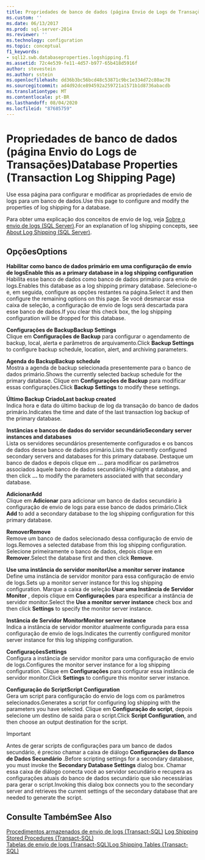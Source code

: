 ```yaml
---
title: Propriedades de banco de dados (página Envio de Logs de Transações) | Microsoft Docs
ms.custom: ''
ms.date: 06/13/2017
ms.prod: sql-server-2014
ms.reviewer: ''
ms.technology: configuration
ms.topic: conceptual
f1_keywords:
- sql12.swb.databaseproperties.logshipping.f1
ms.assetid: 72c4e539-fe11-4d57-b977-65b418d5916f
author: stevestein
ms.author: sstein
ms.openlocfilehash: dd36b3bc56bcd48c53871c9bc1e334d72c80ac78
ms.sourcegitcommit: ad4d92dce894592a259721a1571b1d8736abacdb
ms.translationtype: MT
ms.contentlocale: pt-BR
ms.lasthandoff: 08/04/2020
ms.locfileid: "87685759"
---
```

# <a name="database-properties-transaction-log-shipping-page"></a><span data-ttu-id="7dd50-102">Propriedades de banco de dados (página Envio do Logs de Transações)</span><span class="sxs-lookup"><span data-stu-id="7dd50-102">Database Properties (Transaction Log Shipping Page)</span></span>
  <span data-ttu-id="7dd50-103">Use essa página para configurar e modificar as propriedades de envio de logs para um banco de dados.</span><span class="sxs-lookup"><span data-stu-id="7dd50-103">Use this page to configure and modify the properties of log shipping for a database.</span></span>  
  
 <span data-ttu-id="7dd50-104">Para obter uma explicação dos conceitos de envio de log, veja [Sobre o envio de logs &#40;SQL Server&#41;](../../database-engine/log-shipping/about-log-shipping-sql-server.md).</span><span class="sxs-lookup"><span data-stu-id="7dd50-104">For an explanation of log shipping concepts, see [About Log Shipping &#40;SQL Server&#41;](../../database-engine/log-shipping/about-log-shipping-sql-server.md).</span></span>  
  
## <a name="options"></a><span data-ttu-id="7dd50-105">Opções</span><span class="sxs-lookup"><span data-stu-id="7dd50-105">Options</span></span>  
 <span data-ttu-id="7dd50-106">**Habilitar como banco de dados primário em uma configuração de envio de logs**</span><span class="sxs-lookup"><span data-stu-id="7dd50-106">**Enable this as a primary database in a log shipping configuration**</span></span>  
 <span data-ttu-id="7dd50-107">Habilita esse banco de dados como banco de dados primário para envio de logs.</span><span class="sxs-lookup"><span data-stu-id="7dd50-107">Enables this database as a log shipping primary database.</span></span> <span data-ttu-id="7dd50-108">Selecione-o e, em seguida, configure as opções restantes na página.</span><span class="sxs-lookup"><span data-stu-id="7dd50-108">Select it and then configure the remaining options on this page.</span></span> <span data-ttu-id="7dd50-109">Se você desmarcar essa caixa de seleção, a configuração de envio de logs será descartada para esse banco de dados.</span><span class="sxs-lookup"><span data-stu-id="7dd50-109">If you clear this check box, the log shipping configuration will be dropped for this database.</span></span>  
  
 <span data-ttu-id="7dd50-110">**Configurações de Backup**</span><span class="sxs-lookup"><span data-stu-id="7dd50-110">**Backup Settings**</span></span>  
 <span data-ttu-id="7dd50-111">Clique em **Configurações de Backup** para configurar o agendamento de backup, local, alerta e parâmetros de arquivamento.</span><span class="sxs-lookup"><span data-stu-id="7dd50-111">Click **Backup Settings** to configure backup schedule, location, alert, and archiving parameters.</span></span>  
  
 <span data-ttu-id="7dd50-112">**Agenda do Backup**</span><span class="sxs-lookup"><span data-stu-id="7dd50-112">**Backup schedule**</span></span>  
 <span data-ttu-id="7dd50-113">Mostra a agenda de backup selecionada presentemente para o banco de dados primário.</span><span class="sxs-lookup"><span data-stu-id="7dd50-113">Shows the currently selected backup schedule for the primary database.</span></span> <span data-ttu-id="7dd50-114">Clique em **Configurações de Backup** para modificar essas configurações.</span><span class="sxs-lookup"><span data-stu-id="7dd50-114">Click **Backup Settings** to modify these settings.</span></span>  
  
 <span data-ttu-id="7dd50-115">**Último Backup Criado**</span><span class="sxs-lookup"><span data-stu-id="7dd50-115">**Last backup created**</span></span>  
 <span data-ttu-id="7dd50-116">Indica hora e data do último backup de log da transação do banco de dados primário.</span><span class="sxs-lookup"><span data-stu-id="7dd50-116">Indicates the time and date of the last transaction log backup of the primary database.</span></span>  
  
 <span data-ttu-id="7dd50-117">**Instâncias e bancos de dados do servidor secundário**</span><span class="sxs-lookup"><span data-stu-id="7dd50-117">**Secondary server instances and databases**</span></span>  
 <span data-ttu-id="7dd50-118">Lista os servidores secundários presentemente configurados e os bancos de dados desse banco de dados primário.</span><span class="sxs-lookup"><span data-stu-id="7dd50-118">Lists the currently configured secondary servers and databases for this primary database.</span></span> <span data-ttu-id="7dd50-119">Destaque um banco de dados e depois clique em **...** para modificar os parâmetros associados àquele banco de dados secundário.</span><span class="sxs-lookup"><span data-stu-id="7dd50-119">Highlight a database, and then click **...** to modify the parameters associated with that secondary database.</span></span>  
  
 <span data-ttu-id="7dd50-120">**Adicionar**</span><span class="sxs-lookup"><span data-stu-id="7dd50-120">**Add**</span></span>  
 <span data-ttu-id="7dd50-121">Clique em **Adicionar** para adicionar um banco de dados secundário à configuração de envio de logs para esse banco de dados primário.</span><span class="sxs-lookup"><span data-stu-id="7dd50-121">Click **Add** to add a secondary database to the log shipping configuration for this primary database.</span></span>  
  
 <span data-ttu-id="7dd50-122">**Remover**</span><span class="sxs-lookup"><span data-stu-id="7dd50-122">**Remove**</span></span>  
 <span data-ttu-id="7dd50-123">Remove um banco de dados selecionado dessa configuração de envio de logs.</span><span class="sxs-lookup"><span data-stu-id="7dd50-123">Removes a selected database from this log shipping configuration.</span></span> <span data-ttu-id="7dd50-124">Selecione primeiramente o banco de dados, depois clique em **Remover**.</span><span class="sxs-lookup"><span data-stu-id="7dd50-124">Select the database first and then click **Remove**.</span></span>  
  
 <span data-ttu-id="7dd50-125">**Use uma instância do servidor monitor**</span><span class="sxs-lookup"><span data-stu-id="7dd50-125">**Use a monitor server instance**</span></span>  
 <span data-ttu-id="7dd50-126">Define uma instância de servidor monitor para essa configuração de envio de logs.</span><span class="sxs-lookup"><span data-stu-id="7dd50-126">Sets up a monitor server instance for this log shipping configuration.</span></span> <span data-ttu-id="7dd50-127">Marque a caixa de seleção **Usar uma Instância de Servidor Monitor** , depois clique em **Configurações** para especificar a instância de servidor monitor.</span><span class="sxs-lookup"><span data-stu-id="7dd50-127">Select the **Use a monitor server instance** check box and then click **Settings** to specify the monitor server instance.</span></span>  
  
 <span data-ttu-id="7dd50-128">**Instância de Servidor Monitor**</span><span class="sxs-lookup"><span data-stu-id="7dd50-128">**Monitor server instance**</span></span>  
 <span data-ttu-id="7dd50-129">Indica a instância de servidor monitor atualmente configurada para essa configuração de envio de logs.</span><span class="sxs-lookup"><span data-stu-id="7dd50-129">Indicates the currently configured monitor server instance for this log shipping configuration.</span></span>  
  
 <span data-ttu-id="7dd50-130">**Configurações**</span><span class="sxs-lookup"><span data-stu-id="7dd50-130">**Settings**</span></span>  
 <span data-ttu-id="7dd50-131">Configura a instância de servidor monitor para uma configuração de envio de logs.</span><span class="sxs-lookup"><span data-stu-id="7dd50-131">Configures the monitor server instance for a log shipping configuration.</span></span> <span data-ttu-id="7dd50-132">Clique em **Configurações** para configurar essa instância de servidor monitor.</span><span class="sxs-lookup"><span data-stu-id="7dd50-132">Click **Settings** to configure this monitor server instance.</span></span>  
  
 <span data-ttu-id="7dd50-133">**Configuração do Script**</span><span class="sxs-lookup"><span data-stu-id="7dd50-133">**Script Configuration**</span></span>  
 <span data-ttu-id="7dd50-134">Gera um script para configuração do envio de logs com os parâmetros selecionados.</span><span class="sxs-lookup"><span data-stu-id="7dd50-134">Generates a script for configuring log shipping with the parameters you have selected.</span></span> <span data-ttu-id="7dd50-135">Clique em **Configuração do script**, depois selecione um destino de saída para o script.</span><span class="sxs-lookup"><span data-stu-id="7dd50-135">Click **Script Configuration**, and then choose an output destination for the script.</span></span>  
  
> [!IMPORTANT]  
>  <span data-ttu-id="7dd50-136">Antes de gerar scripts de configurações para um banco de dados secundário, é preciso chamar a caixa de diálogo **Configurações do Banco de Dados Secundário** .</span><span class="sxs-lookup"><span data-stu-id="7dd50-136">Before scripting settings for a secondary database, you must invoke the **Secondary Database Settings** dialog box.</span></span> <span data-ttu-id="7dd50-137">Chamar essa caixa de diálogo conecta você ao servidor secundário e recupera as configurações atuais do banco de dados secundário que são necessárias para gerar o script.</span><span class="sxs-lookup"><span data-stu-id="7dd50-137">Invoking this dialog box connects you to the secondary server and retrieves the current settings of the secondary database that are needed to generate the script.</span></span>  
  
## <a name="see-also"></a><span data-ttu-id="7dd50-138">Consulte Também</span><span class="sxs-lookup"><span data-stu-id="7dd50-138">See Also</span></span>  
 <span data-ttu-id="7dd50-139">[Procedimentos armazenados de envio de logs &#40;Transact-SQL&#41;](/sql/relational-databases/system-stored-procedures/log-shipping-stored-procedures-transact-sql) </span><span class="sxs-lookup"><span data-stu-id="7dd50-139">[Log Shipping Stored Procedures &#40;Transact-SQL&#41;](/sql/relational-databases/system-stored-procedures/log-shipping-stored-procedures-transact-sql) </span></span>  
 [<span data-ttu-id="7dd50-140">Tabelas de envio de logs &#40;Transact-SQL&#41;</span><span class="sxs-lookup"><span data-stu-id="7dd50-140">Log Shipping Tables &#40;Transact-SQL&#41;</span></span>](/sql/relational-databases/system-tables/log-shipping-tables-transact-sql)  
  
  
